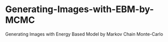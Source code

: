 # Generating-Images-with-EBM-by-MCMC
Generating Images with Energy Based Model by Markov Chain Monte-Carlo
